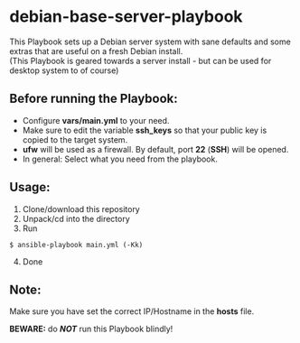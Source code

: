 # debian-base-server-playbook
This Playbook sets up a Debian server system with sane defaults and some extras that are useful on a fresh Debian install.   
(This Playbook is geared towards a server install - but can be used for desktop system to of course)

## Before running the Playbook:
- Configure **vars/main.yml** to your need.
- Make sure to edit the variable **ssh_keys** so that your public key is copied to the target system.
- **ufw** will be used as a firewall. By default, port **22** (**SSH**) will be opened.
- In general: Select what you need from the playbook.

## Usage:
1. Clone/download this repository
2. Unpack/cd into the directory
3. Run
```Shell
$ ansible-playbook main.yml (-Kk)
```
4. Done

## Note:
Make sure you have set the correct IP/Hostname in the **hosts** file.   

**BEWARE:** do **_NOT_** run this Playbook blindly!
